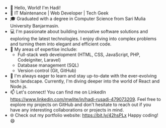 - 👋 Hello, World! I'm Hadi!
- 🚀 IT Maintenance | Web Developer | Tech Geek
- 🎓 Graduated with a degree in Computer Science from Sari Mulia University Banjarmasin. 
- 💻 I'm passionate about building innovative software solutions and exploring the latest technologies. I enjoy diving into complex problems and turning them into elegant and efficient code.
- 🌟 My areas of expertise include:
	- Full-stack web development (HTML, CSS, JavaScript, PHP, Codeigniter, Laravel)
	- Database management (SQL)
	- Version control (Git, GitHub)
- 🌱 I'm always eager to learn and stay up-to-date with the ever-evolving tech landscape. Currently, I'm diving deeper into the world of React and Node.js.
- 📫 Let's connect! You can find me on LinkedIn https://www.linkedin.com/mwlite/in/hadi-rusadi-479073209. Feel free to explore my projects on GitHub and don't hesitate to reach out if you have any interesting collaborations or projects in mind.
- 🌐 Check out my portfolio website: https://bit.ly/42hsPLx
Happy coding! 😄
